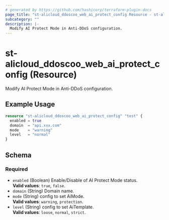 ```yaml
---
# generated by https://github.com/hashicorp/terraform-plugin-docs
page_title: "st-alicloud_ddoscoo_web_ai_protect_config Resource - st-alicloud"
subcategory: ""
description: |-
  Modify AI Protect Mode in Anti-DDoS configuration.
---
```


# st-alicloud_ddoscoo_web_ai_protect_config (Resource)

Modify AI Protect Mode in Anti-DDoS configuration.

## Example Usage

```terraform
resource "st-alicloud_ddoscoo_web_ai_protect_config" "test" {
  enabled = true 
  domain  = "api.xxx.com"
  mode    = "warning"
  level   = "normal"
}
```

<!-- schema generated by tfplugindocs -->
## Schema

### Required

- `enabled` (Boolean) Enable/Disable of AI Protect Mode status. <br/>**Valid values**: `true`, `false`.
- `domain` (String) Domain name.
- `mode` (String) config to set AiMode. <br/>**Valid values**: `warning`, `protection`.
- `level` (String) config to set AiTemplate. <br/>**Valid values**: `loose`, `normal`, `strict`.
